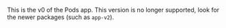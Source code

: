 This is the v0 of the Pods app. This version is no longer supported, look for the newer packages (such as `app-v2`).
